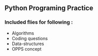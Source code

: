 ## Python Programing Practice 

### Included flies for following : 

- Algorithms
- Coding questions
- Data-structures
- OPPS concept
